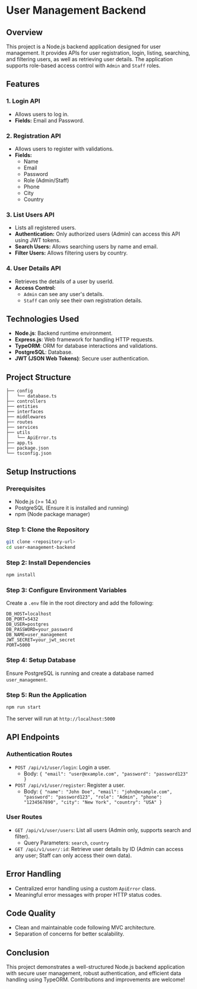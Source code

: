 # User Management Backend

## Overview

This project is a Node.js backend application designed for user management. It provides APIs for user registration, login, listing, searching, and filtering users, as well as retrieving user details. The application supports role-based access control with `Admin` and `Staff` roles.

## Features

### 1. **Login API**

- Allows users to log in.
- **Fields:** Email and Password.

### 2. **Registration API**

- Allows users to register with validations.
- **Fields:**
  - Name
  - Email
  - Password
  - Role (Admin/Staff)
  - Phone
  - City
  - Country

### 3. **List Users API**

- Lists all registered users.
- **Authentication:** Only authorized users (Admin) can access this API using JWT tokens.
- **Search Users:** Allows searching users by name and email.
- **Filter Users:** Allows filtering users by country.

### 4. **User Details API**

- Retrieves the details of a user by userId.
- **Access Control:**
  - `Admin` can see any user's details.
  - `Staff` can only see their own registration details.

## Technologies Used

- **Node.js**: Backend runtime environment.
- **Express.js**: Web framework for handling HTTP requests.
- **TypeORM**: ORM for database interactions and validations.
- **PostgreSQL**: Database.
- **JWT (JSON Web Tokens)**: Secure user authentication.

## Project Structure

```
├── config
│   └── database.ts
├── controllers
├── entities
├── interfaces
├── middlewares
├── routes
├── services
├── utils
│   └── ApiError.ts
├── app.ts
├── package.json
└── tsconfig.json
```

## Setup Instructions

### Prerequisites

- Node.js (>= 14.x)
- PostgreSQL (Ensure it is installed and running)
- npm (Node package manager)

### Step 1: Clone the Repository

```bash
git clone <repository-url>
cd user-management-backend
```

### Step 2: Install Dependencies

```bash
npm install
```

### Step 3: Configure Environment Variables

Create a `.env` file in the root directory and add the following:

```
DB_HOST=localhost
DB_PORT=5432
DB_USER=postgres
DB_PASSWORD=your_password
DB_NAME=user_management
JWT_SECRET=your_jwt_secret
PORT=5000
```

### Step 4: Setup Database

Ensure PostgreSQL is running and create a database named `user_management`.

### Step 5: Run the Application

```bash
npm run start
```

The server will run at `http://localhost:5000`

## API Endpoints

### **Authentication Routes**

- `POST /api/v1/user/login`: Login a user.
  - Body: `{ "email": "user@example.com", "password": "password123" }`
- `POST /api/v1/user/register`: Register a user.
  - Body: `{ "name": "John Doe", "email": "john@example.com", "password": "password123", "role": "Admin", "phone": "1234567890", "city": "New York", "country": "USA" }`

### **User Routes**

- `GET /api/v1/user/users`: List all users (Admin only, supports search and filter).
  - Query Parameters: `search`, `country`
- `GET /api/v1/user/:id`: Retrieve user details by ID (Admin can access any user; Staff can only access their own data).

## Error Handling

- Centralized error handling using a custom `ApiError` class.
- Meaningful error messages with proper HTTP status codes.

## Code Quality

- Clean and maintainable code following MVC architecture.
- Separation of concerns for better scalability.

## Conclusion

This project demonstrates a well-structured Node.js backend application with secure user management, robust authentication, and efficient data handling using TypeORM. Contributions and improvements are welcome!
